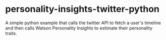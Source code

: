 # personality-insights-twitter-python

A simple python example that calls the twitter API to fetch a user's timeline and then calls Watson Personality Insights to estimate their personality traits.
